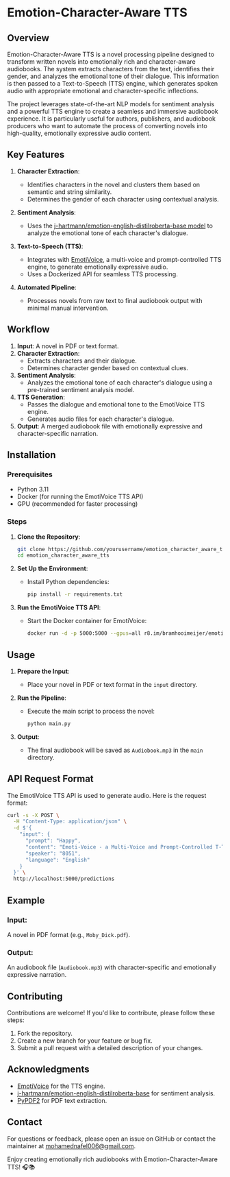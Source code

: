 # Emotion-Character-Aware TTS

## Overview
Emotion-Character-Aware TTS is a novel processing pipeline designed to transform written novels into emotionally rich and character-aware audiobooks. The system extracts characters from the text, identifies their gender, and analyzes the emotional tone of their dialogue. This information is then passed to a Text-to-Speech (TTS) engine, which generates spoken audio with appropriate emotional and character-specific inflections.

The project leverages state-of-the-art NLP models for sentiment analysis and a powerful TTS engine to create a seamless and immersive audiobook experience. It is particularly useful for authors, publishers, and audiobook producers who want to automate the process of converting novels into high-quality, emotionally expressive audio content.

## Key Features

1. **Character Extraction**:
   - Identifies characters in the novel and clusters them based on semantic and string similarity.
   - Determines the gender of each character using contextual analysis.

2. **Sentiment Analysis**:
   - Uses the [j-hartmann/emotion-english-distilroberta-base model](https://huggingface.co/j-hartmann/emotion-english-distilroberta-base) to analyze the emotional tone of each character's dialogue.

3. **Text-to-Speech (TTS)**:
   - Integrates with [EmotiVoice](https://github.com/netease-youdao/EmotiVoice), a multi-voice and prompt-controlled TTS engine, to generate emotionally expressive audio.
   - Uses a Dockerized API for seamless TTS processing.

4. **Automated Pipeline**:
   - Processes novels from raw text to final audiobook output with minimal manual intervention.

## Workflow

1. **Input**: A novel in PDF or text format.
2. **Character Extraction**:
   - Extracts characters and their dialogue.
   - Determines character gender based on contextual clues.
3. **Sentiment Analysis**:
   - Analyzes the emotional tone of each character's dialogue using a pre-trained sentiment analysis model.
4. **TTS Generation**:
   - Passes the dialogue and emotional tone to the EmotiVoice TTS engine.
   - Generates audio files for each character's dialogue.
5. **Output**: A merged audiobook file with emotionally expressive and character-specific narration.

## Installation

### Prerequisites
- Python 3.11
- Docker (for running the EmotiVoice TTS API)
- GPU (recommended for faster processing)

### Steps

1. **Clone the Repository**:
   ```bash
   git clone https://github.com/yourusername/emotion_character_aware_tts.git
   cd emotion_character_aware_tts
   ```

2. **Set Up the Environment**:
   - Install Python dependencies:
     ```bash
     pip install -r requirements.txt
     ```

3. **Run the EmotiVoice TTS API**:
   - Start the Docker container for EmotiVoice:
     ```bash
     docker run -d -p 5000:5000 --gpus=all r8.im/bramhooimeijer/emotivoice@sha256:261b541053a0a30d922fd61bb47fbbc669941cb84f96a8f0042f14e8ad34f494
     ```

## Usage

1. **Prepare the Input**:
   - Place your novel in PDF or text format in the `input` directory.

2. **Run the Pipeline**:
   - Execute the main script to process the novel:
     ```bash
     python main.py
     ```

3. **Output**:
   - The final audiobook will be saved as `Audiobook.mp3` in the `main` directory.

## API Request Format

The EmotiVoice TTS API is used to generate audio. Here is the request format:

```bash
curl -s -X POST \
  -H "Content-Type: application/json" \
  -d $'{
    "input": {
      "prompt": "Happy",
      "content": "Emoti-Voice - a Multi-Voice and Prompt-Controlled T-T-S Engine",
      "speaker": "8051",
      "language": "English"
    }
  }' \
  http://localhost:5000/predictions
```

## Example

### Input:
A novel in PDF format (e.g., `Moby_Dick.pdf`).

### Output:
An audiobook file (`Audiobook.mp3`) with character-specific and emotionally expressive narration.

## Contributing

Contributions are welcome! If you'd like to contribute, please follow these steps:

1. Fork the repository.
2. Create a new branch for your feature or bug fix.
3. Submit a pull request with a detailed description of your changes.

## Acknowledgments

- [EmotiVoice](https://github.com/netease-youdao/EmotiVoice) for the TTS engine.
- [j-hartmann/emotion-english-distilroberta-base](https://huggingface.co/j-hartmann/emotion-english-distilroberta-base) for sentiment analysis.
- [PyPDF2](https://pypi.org/project/PyPDF2/) for PDF text extraction.

## Contact

For questions or feedback, please open an issue on GitHub or contact the maintainer at mohamednafel006@gmail.com.

Enjoy creating emotionally rich audiobooks with Emotion-Character-Aware TTS! 🎧📚
